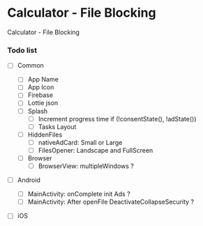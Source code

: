 # Calculator - File Blocking
Calculator - File Blocking

### Todo list

- [ ] Common
  - [ ] App Name 
  - [ ] App Icon 
  - [ ] Firebase 
  - [ ] Lottie json 
  - [ ] Splash
    - [ ] Increment progress time if (!consentState(), !adState())
    - [ ] Tasks Layout
  - [ ] HiddenFiles
    - [ ] nativeAdCard: Small or Large 
    - [ ] FilesOpener: Landscape and FullScreen
  - [ ] Browser
    - [ ] BrowserView: multipleWindows ?
- [ ] Android
  - [ ] MainActivity: onComplete init Ads ?
  - [ ] MainActivity: After openFile DeactivateCollapseSecurity ?
- [ ] iOS

